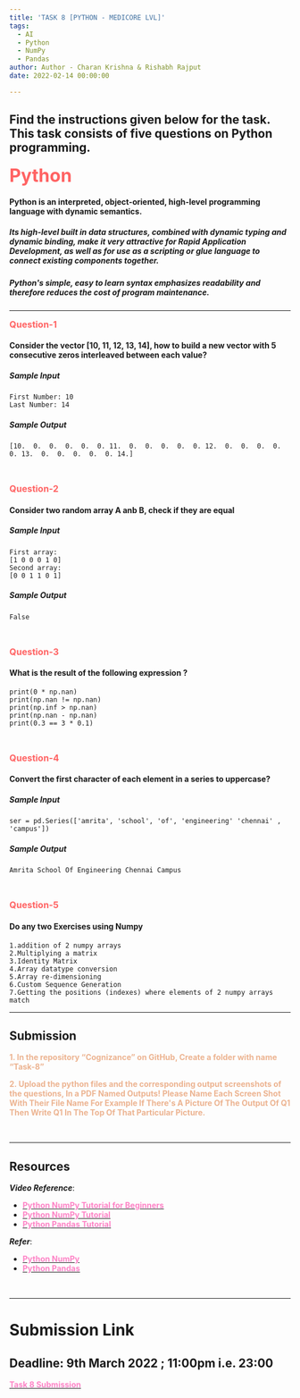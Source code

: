 ```yaml
---
title: 'TASK 8 [PYTHON - MEDICORE LVL]'
tags:
  - AI
  - Python
  - NumPy
  - Pandas
author: Author - Charan Krishna & Rishabh Rajput
date: 2022-02-14 00:00:00 

---
```



## Find the instructions given below for the task. This task consists of five questions on Python programming.

<b><span style="color: #FF6363; font-size: 2rem;">Python</style></b>

#### Python is an interpreted, object-oriented, high-level programming language with dynamic semantics. 

##### Its high-level built in data structures, combined with dynamic typing and dynamic binding, make it very attractive for Rapid Application Development, as well as for use as a scripting or glue language to connect existing components together. 

##### Python's simple, easy to learn syntax emphasizes readability and therefore reduces the cost of program maintenance. 
<hr>

**<span style="color: #FF6363; font-size: 1rem;">Question-1</span>**

#### Consider the vector [10, 11, 12, 13, 14], how to build a new vector with 5 consecutive zeros interleaved between each value?
##### Sample Input
```
First Number: 10
Last Number: 14
```
##### Sample Output
```
[10.  0.  0.  0.  0.  0. 11.  0.  0.  0.  0.  0. 12.  0.  0.  0.  0.  0. 13.  0.  0.  0.  0.  0. 14.]
```
<br>

**<span style="color: #FF6363; font-size: 1rem;">Question-2</span>**
#### Consider two random array A anb B, check if they are equal
##### Sample Input
```
First array:                                                           
[1 0 0 0 1 0]                                                          
Second array:                                                          
[0 0 1 1 0 1]
```
##### Sample Output
```
False
```
<br>

**<span style="color: #FF6363; font-size: 1rem;">Question-3</span>**
#### What is the result of the following expression ?  
```
print(0 * np.nan)
print(np.nan != np.nan)
print(np.inf > np.nan)
print(np.nan - np.nan)
print(0.3 == 3 * 0.1) 
```

<br>

**<span style="color: #FF6363; font-size: 1rem;">Question-4</span>**
####  Convert the first character of each element in a series to uppercase? 
##### Sample Input
```
ser = pd.Series(['amrita', 'school', 'of', 'engineering' 'chennai' , 'campus'])
```
##### Sample Output
```
Amrita School Of Engineering Chennai Campus
```
<br>

**<span style="color: #FF6363; font-size: 1rem;">Question-5</span>**
#### Do any two Exercises using Numpy

```
1.addition of 2 numpy arrays
2.Multiplying a matrix
3.Identity Matrix
4.Array datatype conversion
5.Array re-dimensioning
6.Custom Sequence Generation
7.Getting the positions (indexes) where elements of 2 numpy arrays match
```
<hr>

## Submission
<span style="color: #ECB390; font-weight: bold;">1. In the repository “Cognizance” on GitHub, Create a folder with name “Task-8”</span> <br> 
 
<span style="color: #ECB390; font-weight: bold;">2. Upload the python files and the corresponding output screenshots of the questions, In a PDF Named Outputs! Please Name Each Screen Shot With Their File Name For Example If There's A Picture Of The Output Of Q1 Then Write Q1 In The Top Of That Particular Picture.</span>

<br>
<hr>

## Resources

*<b>Video Reference</b>*: 
- [<b><span style="color: #FE83C6">Python NumPy Tutorial for Beginners</span></b>](https://youtu.be/QUT1VHiLmmI)
- [<b><span style="color: #FE83C6"> Python NumPy Tutorial</span></b>](https://youtu.be/8JfDAm9y_7s)
- [<b><span style="color: #FE83C6"> Python Pandas Tutorial</span></b>](https://www.youtube.com/watch?v=UB3DE5Bgfx4)


*<b>Refer</b>*:

- [<b><span style="color: #FE83C6"> Python NumPy</span></b>](https://www.geeksforgeeks.org/numpy-tutorial/)
- [<b><span style="color: #FE83C6"> Python Pandas</span></b>](https://www.tutorialspoint.com/python_pandas/index.htm)
<br>
<hr>

# Submission Link
## Deadline: <b>  9th March 2022 ; 11:00pm i.e. 23:00 </b>
[<b><span style="color: #FE83C6">Task 8 Submission</b></span>](https://forms.gle/gzwQAZWwKJwzDjuA8)

<br>